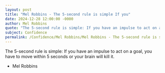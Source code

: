 ```yaml
---
layout: post
title: "Mel Robbins - The 5-second rule is simple If you"
date: 2024-12-28 12:00:00 -0000
author: Mel Robbins
quote: "The 5-second rule is simple: If you have an impulse to act on a goal, you have to move within 5 seconds or your brain will kill it."
subject: Confidence
permalink: /Confidence/Mel Robbins/Mel Robbins - The 5-second rule is simple If you
---
```


The 5-second rule is simple: If you have an impulse to act on a goal, you have to move within 5 seconds or your brain will kill it.

- Mel Robbins
